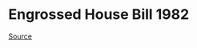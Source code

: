 # Engrossed House Bill 1982

[Source](http://lawfilesext.leg.wa.gov/biennium/2021-22/Pdf/Bills/House%20Bills/1982.E.pdf)